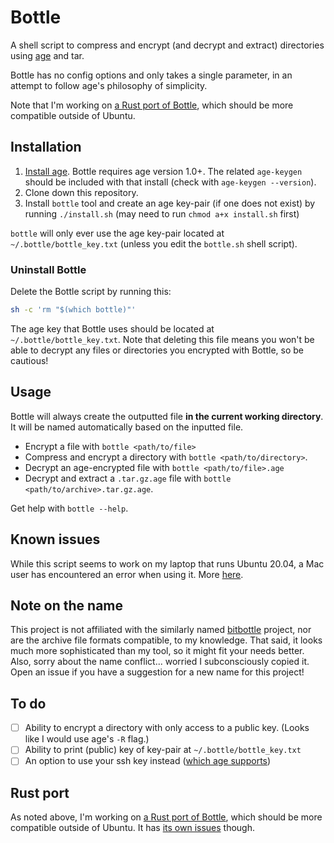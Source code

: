 # Bottle

A shell script to compress and encrypt (and decrypt and extract) directories using [age](https://github.com/FiloSottile/age) and tar. 

Bottle has no config options and only takes a single parameter, in an attempt to follow age's philosophy of simplicity.

Note that I'm working on [a Rust port of Bottle](https://github.com/sts10/bottle-rs/), which should be more compatible outside of Ubuntu.

## Installation 

1. [Install age](https://github.com/FiloSottile/age#installation). Bottle requires age version 1.0+. The related `age-keygen` should be included with that install (check with `age-keygen --version`).
2. Clone down this repository.
3. Install `bottle` tool and create an age key-pair (if one does not exist) by running `./install.sh` (may need to run `chmod a+x install.sh` first)

`bottle` will only ever use the age key-pair located at `~/.bottle/bottle_key.txt` (unless you edit the `bottle.sh` shell script).

### Uninstall Bottle

Delete the Bottle script by running this:

```bash
sh -c 'rm "$(which bottle)"'
```

The age key that Bottle uses should be located at `~/.bottle/bottle_key.txt`. Note that deleting this file means you won't be able to decrypt any files or directories you encrypted with Bottle, so be cautious!

## Usage

Bottle will always create the outputted file **in the current working directory**. It will be named automatically based on the inputted file.

- Encrypt a file with `bottle <path/to/file>`
- Compress and encrypt a directory with `bottle <path/to/directory>`. 
- Decrypt an age-encrypted file with `bottle <path/to/file>.age`
- Decrypt and extract a `.tar.gz.age` file with `bottle <path/to/archive>.tar.gz.age`.

Get help with `bottle --help`.

## Known issues

While this script seems to work on my laptop that runs Ubuntu 20.04, a Mac user has encountered an error when using it. More [here](https://github.com/sts10/bottle-rs/issues/1).

## Note on the name

This project is not affiliated with the similarly named [bitbottle](https://code.lag.net/robey/bitbottle) project, nor are the archive file formats compatible, to my knowledge. That said, it looks much more sophisticated than my tool, so it might fit your needs better. Also, sorry about the name conflict... worried I subconsciously copied it. Open an issue if you have a suggestion for a new name for this project!

## To do

- [ ] Ability to encrypt a directory with only access to a public key. (Looks like I would use age's `-R` flag.)
- [ ] Ability to print (public) key of key-pair at `~/.bottle/bottle_key.txt`
- [ ] An option to use your ssh key instead ([which age supports](https://github.com/FiloSottile/age#ssh-keys))

## Rust port

As noted above, I'm working on [a Rust port of Bottle](https://github.com/sts10/bottle-rs/), which should be more compatible outside of Ubuntu. It has [its own issues](https://github.com/sts10/bottle-rs/issues/1) though.
